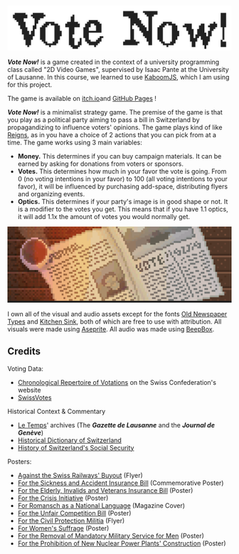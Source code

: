 ![Vote Now!](README_Materials/Title.gif)

***Vote Now!*** is a game created in the context of a university programming class called "2D Video Games", supervised by Isaac Pante at the University of Lausanne. In this course, we learned to use [KaboomJS](https://kaboomjs.com/), which I am using for this project.

The game is available on [itch.io](https://jrante.itch.io/vote-now)and [GitHub Pages](https://antejr.github.io/Vote_Now/) !

***Vote Now!*** is a minimalist strategy game. The premise of the game is that you play as a political party aiming to pass a bill in Switzerland by propagandizing to influence voters' opinions. The game plays kind of like [Reigns](https://store.steampowered.com/app/474750/Reigns/), as in you have a choice of 2 actions that you can pick from at a time. The game works using 3 main variables:

* **Money.** This determines if you can buy campaign materials. It can be earned by asking for donations from voters or sponsors.
* **Votes.** This determines how much in your favor the vote is going. From 0 (no voting intentions in your favor) to 100 (all voting intentions to your favor), it will be influenced by purchasing add-space, distributing flyers and organizing events.
* **Optics.** This determines if your party's image is in good shape or not. It is a modifier to the votes you get. This means that if you have 1.1 optics, it will add 1.1x the amount of votes you would normally get.

![Vote Now! Journal Event](README_Materials/Pub_Journal.gif)

I own all of the visual and audio assets except for the fonts [Old Newspaper Types](https://www.dafont.com/oldnewspapertypes.font) and [Kitchen Sink](https://polyducks.itch.io/kitchen-sink-textmode-font), both of which are free to use with attribution. All visuals were made using [Aseprite](https://www.aseprite.org/). All audio was made using [BeepBox](https://www.beepbox.co/).

## Credits

Voting Data:

* [Chronological Repertoire of Votations](https://www.bk.admin.ch/ch/f/pore/va/vab_2_2_4_1.html?lang=fr) on the Swiss Confederation's website
* [SwissVotes](https://swissvotes.ch/page/home)

Historical Context & Commentary

* [Le Temps](https://www.letempsarchives.ch/)' archives (The ___Gazette de Lausanne___ and the ___Journal de Genève___)
* [Historical Dictionary of Switzerland](https://hls-dhs-dss.ch/fr/)
* [History of Switzerland's Social Security](https://www.histoiredelasecuritesociale.ch/synthese)

Posters:

* [Against the Swiss Railways' Buyout](https://hls-dhs-dss.ch/fr/articles/042003/2012-11-27/) (Flyer)
* [For the Sickness and Accident Insurance Bill](https://www.histoiredelasecuritesociale.ch/synthese#c63) (Commemorative Poster)
* [For the Elderly, Invalids and Veterans Insurance Bill](https://www.histoiredelasecuritesociale.ch/synthese#c69) (Poster)
* [For the Crisis Initiative](https://www.posters.nb.admin.ch/discovery/fulldisplay?docid=alma991000511849703978&context=L&vid=41SNL_53_INST:posters&lang=fr&search_scope=MyInstitution&adaptor=Local%20Search%20Engine&tab=LibraryCatalog&query=any,contains,initiative%20de%20crise&offset=0) (Poster)
* [For Romansch as a National Language](https://hls-dhs-dss.ch/fr/articles/024594/2012-06-19/) (Magazine Cover)
* [For the Unfair Competition Bill](https://www.swissinfo.ch/fre/un-si%C3%A8cle-d-affiches-politiques--muscl%C3%A9es-/257884) (Poster)
* [For the Civil Protection Militia](https://www.posters.nb.admin.ch/discovery/fulldisplay?docid=alma991000140679703978&context=L&vid=41SNL_53_INST:posters&lang=fr&search_scope=MyInstitution&adaptor=Local%20Search%20Engine&tab=LibraryCatalog&query=any,contains,zivilschutz&offset=0) (Flyer)
* [For Women's Suffrage](https://www.posters.nb.admin.ch/discovery/fulldisplay?docid=alma991000208909703978&context=L&vid=41SNL_53_INST:posters&lang=fr&search_scope=MyInstitution&adaptor=Local%20Search%20Engine&tab=LibraryCatalog&query=any,contains,Mitspracherecht%20der%20Frauen%20auch%20im%20Bund&offset=0) (Poster)
* [For the Removal of Mandatory Military Service for Men](https://swissvotes.ch/vote/357.00) (Poster)
* [For the Prohibition of New Nuclear Power Plants' Construction](https://www.posters.nb.admin.ch/discovery/fulldisplay?docid=alma991000400309703978&context=L&vid=41SNL_53_INST:posters&lang=fr&search_scope=MyInstitution&adaptor=Local%20Search%20Engine&tab=LibraryCatalog&query=any,contains,nucl%C3%A9aire&offset=0) (Poster)
